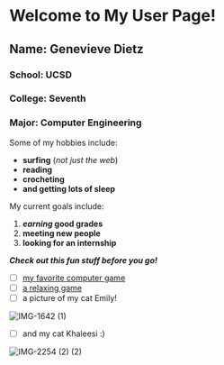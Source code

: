 # Welcome to My User Page!
## Name: Genevieve Dietz
### School: UCSD
### College:  Seventh
### Major: Computer Engineering
Some of my hobbies include:
- **surfing** (*not just the web*)
- **reading**
- **crocheting**
- **and getting lots of sleep**

My current goals include:
1. **_earning_ good grades**
2. **meeting new people**
3. **looking for an internship**

***Check out this fun stuff before you go!***
- [ ] [my favorite computer game](https://play2048.co/)
- [ ] [a relaxing game](https://thisissand.com/)
- [ ] a picture of my cat Emily! 

![IMG-1642 (1)](https://user-images.githubusercontent.com/83431340/193126412-935987a8-50cd-4275-9c24-a07d8e22a1bb.jpg)
- [ ] and my cat Khaleesi :)

![IMG-2254 (2) (2)](https://user-images.githubusercontent.com/83431340/193126167-fbc4a55a-8bbb-41f4-b782-2765dae4753f.jpeg)
